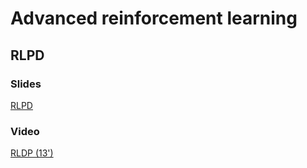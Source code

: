 # Advanced reinforcement learning

## RLPD

### Slides


[RLPD](https://master-dac.isir.upmc.fr/rl/rlpd.pdf)

### Video

[RLDP (13')](https://www.youtube.com/watch?v=K_VVRphqoY0)

